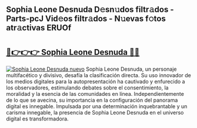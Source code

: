 ## Sophia Leone Desnuda D𝚎sn𝚞dos filtr𝚊dos - Parts-pcJ Vid𝚎os filtr𝚊dos - N𝚞evas f𝚘tos atr𝚊ctivas ERUOf

# <h2><a href="http://mb2gu5z.tromn.icu/?c=Sophia+Leone+Desnuda">🔗👉👉👉 Sophia Leone Desnuda 🔗🔗</a></h2>

[![Sophia Leone Desnuda nuevo](https://i.imgur.com/pEAQMta.gif)](http://mb2gu5z.tromn.icu/?c=Sophia+Leone+Desnuda)
Sophia Leone Desnuda, un personaje multifacético y divisivo, desafía la clasificación directa. Su uso innovador de los medios digitales para la autopresentación ha cautivado y enfurecido a los observadores, estimulando debates sobre el consentimiento, la moralidad y la esencia de las comunidades en línea. Independientemente de lo que se avecina, su importancia en la configuración del panorama digital es innegable. Impulsada por una determinación inquebrantable y un carisma innegable, la presencia de Sophia Leone Desnuda en el universo digital es transformadora.
